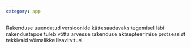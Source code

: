 ```yaml
---
category: app
---
```

Rakenduse uuendatud versioonide kättesaadavaks tegemisel läbi rakendustepoe
tuleb võtta arvesse rakenduse aktsepteerimise protsessist tekkivaid võimalikke
lisaviivitusi.
